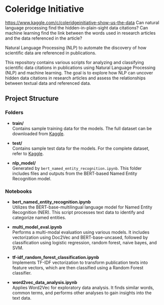 # Coleridge Initiative
https://www.kaggle.com/c/coleridgeinitiative-show-us-the-data
Can natural language processing find the hidden-in-plain-sight data citations? Can machine learning find the link between the words used in research articles and the data referenced in the article?

Natural Language Processing (NLP) to automate the discovery of how scientific data are referenced in publications.

This repository contains various scripts for analyzing and classifying scientific data citations in publications using Natural Language Processing (NLP) and machine learning. The goal is to explore how NLP can uncover hidden data citations in research articles and assess the relationships between textual data and referenced data.

## Project Structure

### Folders

- **train/**  
  Contains sample training data for the models. The full dataset can be downloaded from [Kaggle](https://www.kaggle.com/c/coleridgeinitiative-show-us-the-data).

- **test/**  
  Contains sample test data for the models. For the complete dataset, refer to [Kaggle](https://www.kaggle.com/c/coleridgeinitiative-show-us-the-data).

- **nlp_model/**  
  Generated by `bert_named_entity_recognition.ipynb`. This folder includes files and outputs from the BERT-based Named Entity Recognition model.

### Notebooks

- **bert_named_entity_recognition.ipynb**  
  Utilizes the BERT-base-multilingual language model for Named Entity Recognition (NER). This script processes text data to identify and categorize named entities.

- **multi_model_eval.ipynb**  
  Performs a multi-modal evaluation using various models. It includes vectorization using Doc2Vec and BERT-base-uncased, followed by classification using logistic regression, random forest, naive bayes, and SVM.

- **tf-idf_random_forest_classification.ipynb**  
  Implements TF-IDF vectorization to transform publication texts into feature vectors, which are then classified using a Random Forest classifier.

- **word2vec_data_analysis.ipynb**  
  Applies Word2Vec for exploratory data analysis. It finds similar words, common terms, and performs other analyses to gain insights into the text data.
